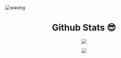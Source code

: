 ![waving](https://capsule-render.vercel.app/api?type=waving&height=200&width=1000&text=Seokunee!&fontAlign=80&fontAlignY=40&color=gradient)


<h1 align="center">Github Stats 😎</h1>
<p align="center">
  <a href="https://github.com/seokunee">
    <img align="center" src="https://github-readme-stats.vercel.app/api?username=seokunee&hide=&hide_title=true&show_icons=true&include_all_commits=true&theme=nord" />
  </a>
</p>

<p align="center">
  <a href="https://github.com/seokunee">
    <img align="center" src="https://github-readme-stats.vercel.app/api/top-langs/?username=seokunee&layout=compact&show_icons=true&show_owner=true&hide_title=true&theme=nord&hide=" />
  </a>
</p>



<!--
**seokunee/seokunee** is a ✨ _special_ ✨ repository because its `README.md` (this file) appears on your GitHub profile.

Here are some ideas to get you started:

- 🔭 I’m currently working on ...
- 🌱 I’m currently learning ...
- 👯 I’m looking to collaborate on ...
- 🤔 I’m looking for help with ...
- 💬 Ask me about ...
- 📫 How to reach me: ...
- 😄 Pronouns: ...
- ⚡ Fun fact: ...
-->
